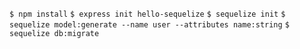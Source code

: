 `$ npm install`
`$ express init hello-sequelize`
`$ sequelize init`
`$ sequelize model:generate --name user --attributes name:string`
`$ sequelize db:migrate`